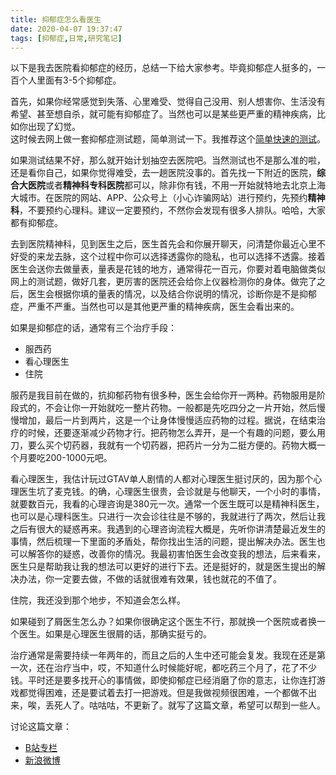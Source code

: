 ```yaml
---
title: 抑郁症怎么看医生
date: 2020-04-07 19:37:47
tags: [抑郁症,日常,研究笔记]
---
```

以下是我去医院看抑郁症的经历，总结一下给大家参考。毕竟抑郁症人挺多的，一百个人里面有3-5个抑郁症。  

首先，如果你经常感觉到失落、心里难受、觉得自己没用、别人想害你、生活没有希望、甚至想自杀，就可能有抑郁症了。当然也可以是某些更严重的精神疾病，比如你出现了幻觉。  
这时候去网上做一套抑郁症测试题，简单测试一下。我推荐这个[简单快速的测试](https://m.xinli001.com/ceshi/821?source=activity-212&from=singlemessage)。  

如果测试结果不好，那么就开始计划抽空去医院吧。当然测试也不是那么准的啦，还是看你自己，如果你觉得难受，去一趟医院没事的。首先找一下附近的医院，**综合大医院**或者**精神科专科医院**都可以，除非你有钱，不用一开始就特地去北京上海大城市。在医院的网站、APP、公众号上（小心诈骗网站）进行预约，先预约**精神科**，不要预约心理科。建议一定要预约，不然你会发现有很多人排队。哈哈，大家都有抑郁症。  

去到医院精神科，见到医生之后，医生首先会和你展开聊天，问清楚你最近心里不好受的来龙去脉，这个过程中你可以选择透露你的隐私，也可以选择不透露。接着医生会送你去做量表，量表是花钱的地方，通常得花一百元，你要对着电脑做类似网上的测试题，做好几套，更厉害的医院还会给你上仪器检测你的身体。做完了之后，医生会根据你填的量表的情况，以及结合你说明的情况，诊断你是不是抑郁症，严重不严重。当然也可以是其他更严重的精神疾病，医生会看出来的。  

如果是抑郁症的话，通常有三个治疗手段：
- 服西药
- 看心理医生
- 住院

服药是我目前在做的，抗抑郁药物有很多种，医生会给你开一两种。药物服用是阶段式的，不会让你一开始就吃一整片药物。一般都是先吃四分之一片开始，然后慢慢增加，最后一片到两片，这是一个让身体慢慢适应药物的过程。据说，在结束治疗的时候，还要逐渐减少药物才行。把药物怎么弄开，是一个有趣的问题，要么用刀，要么买个切药器，我就有一个切药器，把药片一分为二挺方便的。药物大概一个月要吃200-1000元吧。  

看心理医生，我估计玩过GTAV单人剧情的人都对心理医生挺讨厌的，因为那个心理医生坑了麦克钱。的确，心理医生很贵，会诊就是与他聊天，一个小时的事情，就要数百元，我看的心理咨询是380元一次。通常一个医生既可以是精神科医生，也可以是心理科医生。只进行一次会诊往往是不够的，我就进行了两次，然后让我之后有很大的疑惑再来。我遇到的心理咨询流程大概是，先听你讲清楚最近发生的事情，然后梳理一下里面的矛盾处，帮你找出生活的问题，提出解决办法。医生也可以解答你的疑惑，改善你的情况。我最初害怕医生会改变我的想法，后来看来，医生只是帮助我让我的想法可以更好的进行下去。还是挺好的，就是医生提出的解决办法，你一定要去做，不做的话就很难有效果，钱也就花的不值了。

住院，我还没到那个地步，不知道会怎么样。
 
如果碰到了屑医生怎么办？如果你很确定这个医生不行，那就换一个医院或者换一个医生。如果是心理医生很屑的话，那确实挺亏的。

治疗通常是需要持续一年两年的，而且之后的人生中还可能会复发。我现在还是第一次，还在治疗当中，哎，不知道什么时候能好呢，都吃药三个月了，花了不少钱。平时还是要多找开心的事情做，即使抑郁症已经消磨了你的意志，让你连打游戏都觉得困难，还是要试着去打一把游戏。但是我做视频很困难，一个都做不出来，唉，丢死人了。咕咕咕，不更新了。就写了这篇文章，希望可以帮到一些人。

讨论这篇文章：  
- [B站专栏](https://www.bilibili.com/read/cv5504910)  
- [新浪微博](https://weibo.com/ttarticle/p/show?id=2309404491181135364517)